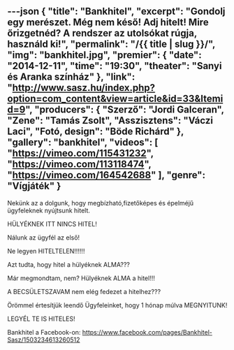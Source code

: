 ---json
{
    "title": "Bankhitel",
    "excerpt": "Gondolj egy merészet. Még nem késő! Adj hitelt! Mire őrizgetnéd? A rendszer az utolsókat rúgja, használd ki!",
    "permalink": "/{{ title | slug }}/",
    "img": "bankhitel.jpg",
    "premier": {
        "date": "2014-12-11",
        "time": "19:30",
        "theater": "Sanyi és Aranka színház"
    },
    "link": "http://www.sasz.hu/index.php?option=com_content&view=article&id=33&Itemid=9",
    "producers": {
        "Szerző": "Jordi Galceran",
        "Zene": "Tamás Zsolt",
        "Asszisztens": "Váczi Laci",
        "Fotó, design": "Böde Richárd"
    },
    "gallery": "bankhitel",
    "videos": [
        "https://vimeo.com/115431232",
        "https://vimeo.com/113118474",
        "https://vimeo.com/164542688"
    ],
    "genre": "Vígjáték"
}
---

Nekünk az a dolgunk, hogy megbízható,fizetőképes és épelméjű ügyfeleknek nyújtsunk hitelt.

HÜLYÉKNEK ITT NINCS HITEL!

Nálunk az ügyfél az első!

Ne legyen HITELTELEN!!!!!!

Azt tudta, hogy hitel a hülyéknek ALMA???

Már megmondtam, nem? Hülyéknek ALMA a hitel!!!

A BECSÜLETSZAVAM nem elég fedezet a hitelhez???

Örömmel értesítjük leendő Ügyfeleinket, hogy 1 hónap múlva MEGNYITUNK!

LEGYÉL TE IS HITELES!

Bankhitel a Facebook-on:
https://www.facebook.com/pages/Bankhitel-Sasz/1503234613260512
